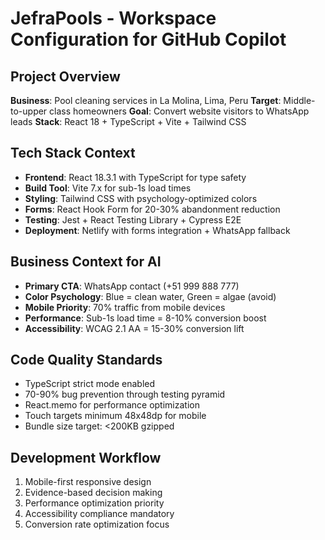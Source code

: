 # JefraPools - Workspace Configuration for GitHub Copilot

## Project Overview
**Business**: Pool cleaning services in La Molina, Lima, Peru
**Target**: Middle-to-upper class homeowners
**Goal**: Convert website visitors to WhatsApp leads
**Stack**: React 18 + TypeScript + Vite + Tailwind CSS

## Tech Stack Context
- **Frontend**: React 18.3.1 with TypeScript for type safety
- **Build Tool**: Vite 7.x for sub-1s load times
- **Styling**: Tailwind CSS with psychology-optimized colors
- **Forms**: React Hook Form for 20-30% abandonment reduction
- **Testing**: Jest + React Testing Library + Cypress E2E
- **Deployment**: Netlify with forms integration + WhatsApp fallback

## Business Context for AI
- **Primary CTA**: WhatsApp contact (+51 999 888 777)
- **Color Psychology**: Blue = clean water, Green = algae (avoid)
- **Mobile Priority**: 70% traffic from mobile devices
- **Performance**: Sub-1s load time = 8-10% conversion boost
- **Accessibility**: WCAG 2.1 AA = 15-30% conversion lift

## Code Quality Standards
- TypeScript strict mode enabled
- 70-90% bug prevention through testing pyramid
- React.memo for performance optimization
- Touch targets minimum 48x48dp for mobile
- Bundle size target: <200KB gzipped

## Development Workflow
1. Mobile-first responsive design
2. Evidence-based decision making
3. Performance optimization priority
4. Accessibility compliance mandatory
5. Conversion rate optimization focus

